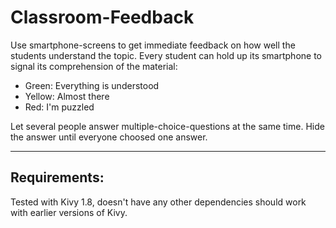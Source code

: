 
Classroom-Feedback
======================

Use smartphone-screens to get immediate feedback on how well the students understand the topic.
Every student can hold up its smartphone to signal its comprehension of the material:
* Green: Everything is understood
* Yellow: Almost there
* Red: I'm puzzled

Let several people answer multiple-choice-questions at the same time. Hide the answer until everyone choosed one answer.


-----------------------------

Requirements:
--------------

Tested with Kivy 1.8, doesn't have any other dependencies
should work with earlier versions of Kivy.
